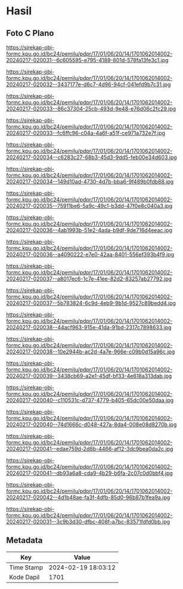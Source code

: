# Hasil

## Foto C Plano

https://sirekap-obj-formc.kpu.go.id/bc24/pemilu/pdpr/17/01/06/20/14/1701062014002-20240217-020031--6c605595-e795-4189-801d-578fa13fe3c1.jpg

https://sirekap-obj-formc.kpu.go.id/bc24/pemilu/pdpr/17/01/06/20/14/1701062014002-20240217-020032--3437177e-d6c7-4d96-94cf-041efd9b7c31.jpg

https://sirekap-obj-formc.kpu.go.id/bc24/pemilu/pdpr/17/01/06/20/14/1701062014002-20240217-020033--86c37304-25cb-493d-9e48-e76d06c2fc29.jpg

https://sirekap-obj-formc.kpu.go.id/bc24/pemilu/pdpr/17/01/06/20/14/1701062014002-20240217-020033--fc6ffc96-c04a-4a6f-a51f-ce971a732e7f.jpg

https://sirekap-obj-formc.kpu.go.id/bc24/pemilu/pdpr/17/01/06/20/14/1701062014002-20240217-020034--c6283c27-68b3-45d3-9dd5-feb00e34d603.jpg

https://sirekap-obj-formc.kpu.go.id/bc24/pemilu/pdpr/17/01/06/20/14/1701062014002-20240217-020034--149d10ad-4730-4d7b-bba6-9f489b0fdb88.jpg

https://sirekap-obj-formc.kpu.go.id/bc24/pemilu/pdpr/17/01/06/20/14/1701062014002-20240217-020035--75911be6-5a9c-49c1-b3dd-47f0e8c040a3.jpg

https://sirekap-obj-formc.kpu.go.id/bc24/pemilu/pdpr/17/01/06/20/14/1701062014002-20240217-020036--4ab1993b-51e2-4ada-b9df-9de716d4eeac.jpg

https://sirekap-obj-formc.kpu.go.id/bc24/pemilu/pdpr/17/01/06/20/14/1701062014002-20240217-020036--a4090222-e7e0-42aa-8401-556ef393b4f9.jpg

https://sirekap-obj-formc.kpu.go.id/bc24/pemilu/pdpr/17/01/06/20/14/1701062014002-20240217-020037--a8017ec6-1c7e-41ee-82d2-83257ab27792.jpg

https://sirekap-obj-formc.kpu.go.id/bc24/pemilu/pdpr/17/01/06/20/14/1701062014002-20240217-020037--5b783824-6c9d-4eb9-9b1d-9527c89bedd4.jpg

https://sirekap-obj-formc.kpu.go.id/bc24/pemilu/pdpr/17/01/06/20/14/1701062014002-20240217-020038--44acf963-915e-41da-91bd-2317c7898633.jpg

https://sirekap-obj-formc.kpu.go.id/bc24/pemilu/pdpr/17/01/06/20/14/1701062014002-20240217-020038--10e2944b-ac2d-4a7e-966e-c09b0d15a96c.jpg

https://sirekap-obj-formc.kpu.go.id/bc24/pemilu/pdpr/17/01/06/20/14/1701062014002-20240217-020039--3438cb69-a2e1-45df-bf33-4e618a313dab.jpg

https://sirekap-obj-formc.kpu.go.id/bc24/pemilu/pdpr/17/01/06/20/14/1701062014002-20240217-020040--c110531c-d737-4779-b405-65dc00e50daa.jpg

https://sirekap-obj-formc.kpu.go.id/bc24/pemilu/pdpr/17/01/06/20/14/1701062014002-20240217-020040--74d1666c-d048-427a-8da4-008e08d8270b.jpg

https://sirekap-obj-formc.kpu.go.id/bc24/pemilu/pdpr/17/01/06/20/14/1701062014002-20240217-020041--edae759d-2d8b-4466-af12-3dc9bea0da2c.jpg

https://sirekap-obj-formc.kpu.go.id/bc24/pemilu/pdpr/17/01/06/20/14/1701062014002-20240217-020041--db93a6a8-cda9-4b29-b6fa-2c07c0d0bbf4.jpg

https://sirekap-obj-formc.kpu.go.id/bc24/pemilu/pdpr/17/01/06/20/14/1701062014002-20240217-020042--4d1b48ae-fa3f-4dfb-85d0-96b87b1fea9a.jpg

https://sirekap-obj-formc.kpu.go.id/bc24/pemilu/pdpr/17/01/06/20/14/1701062014002-20240217-020031--3c9b3d30-dfbc-408f-a7bc-83571fdfd0bb.jpg


## Metadata

| Key        | Value               |
| ---------- | ------------------- |
| Time Stamp | 2024-02-19 18:03:12 |
| Kode Dapil | 1701                |



